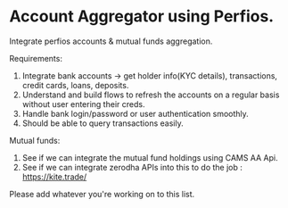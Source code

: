 # Account Aggregator using Perfios.

Integrate perfios accounts & mutual funds aggregation.

Requirements:

1. Integrate bank accounts -> get holder info(KYC details), transactions, credit cards, loans, deposits.
2. Understand and build flows to refresh the accounts on a regular basis without user entering their creds.
3. Handle bank login/password or user authentication smoothly.
4. Should be able to query transactions easily. 

Mutual funds:

1. See if we can integrate the mutual fund holdings using CAMS AA Api.
2. See if we can integrate zerodha APIs into this to do the job : https://kite.trade/



Please add whatever you're working on to this list.
